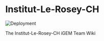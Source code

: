 # Institut-Le-Rosey-CH

![Deployment](https://github.com/lucastheliu/igem-wiki/actions/workflows/deploy.yml/badge.svg)

The Institut-Le-Rosey-CH iGEM Team Wiki
